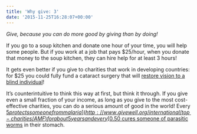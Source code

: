 ```yaml
---
title: 'Why give: 3'
date: '2015-11-25T16:28:07+00:00'
---
```

*Give, because you can do more good by giving than by doing!*

If you go to a soup kitchen and donate one hour of your time, you will help some people. But if you work at a job that pays $25/hour, when you donate that money to the soup kitchen, they can hire help for at least 3 hours!

It gets even better if you give to charities that work in developing countries: for $25 you could fully fund a cataract surgery that will [restore vision to a blind individual](http://givingwhatwecan.org/where-to-give/charity-evaluation/health/blindness)!

It’s counterintuitive to think this way at first, but think it through. If you give even a small fraction of your income, as long as you give to the most cost-effective charities, you can do a serious amount of good in the world! Every [$5 protects someone from malaria](http://www.givewell.org/international/top-charities/AMF) for about 5 years and every[$0.50 cures someone of parasitic worms](http://www.givewell.org/international/top-charities/schistosomiasis-control-initiative) in their stomach.
